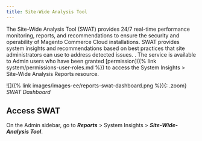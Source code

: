 ```yaml
---
title: Site-Wide Analysis Tool
---
```


The Site-Wide Analysis Tool (SWAT) provides 24/7 real-time performance monitoring, reports, and recommendations to ensure the security and operability of Magento Commerce Cloud installations. SWAT provides system insights and recommendations based on best practices that site administrators can use to address detected issues.
. The service is available to Admin users who have been granted [permission]({% link system/permissions-user-roles.md %}) to access the System Insights > Site-Wide Analysis Reports resource.

![]({% link images/images-ee/reports-swat-dashboard.png %}){: .zoom}
_SWAT Dashboard_

## Access SWAT

On the Admin sidebar, go to ***Reports*** > System Insights > ***Site-Wide-Analysis Tool***.
